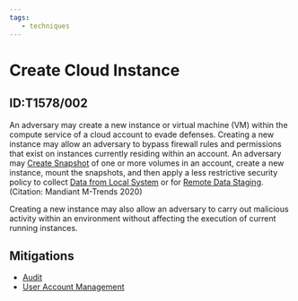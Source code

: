 ```yaml
---
tags:
   - techniques
---
```

# Create Cloud Instance
## ID:T1578/002
An adversary may create a new instance or virtual machine (VM) within the compute service of a cloud account to evade defenses. Creating a new instance may allow an adversary to bypass firewall rules and permissions that exist on instances currently residing within an account. An adversary may [Create Snapshot](/mitre/techniques/T1578/001) of one or more volumes in an account, create a new instance, mount the snapshots, and then apply a less restrictive security policy to collect [Data from Local System](/mitre/techniques/T1005) or for [Remote Data Staging](/mitre/techniques/T1074/002).(Citation: Mandiant M-Trends 2020)

Creating a new instance may also allow an adversary to carry out malicious activity within an environment without affecting the execution of current running instances.
## Mitigations
* [Audit](/mitre/mitigations/M1047)
* [User Account Management](/mitre/mitigations/M1018)
